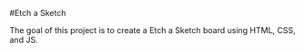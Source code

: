 #Etch a Sketch

The goal of this project is to create a Etch a Sketch board using HTML, CSS, and JS.
